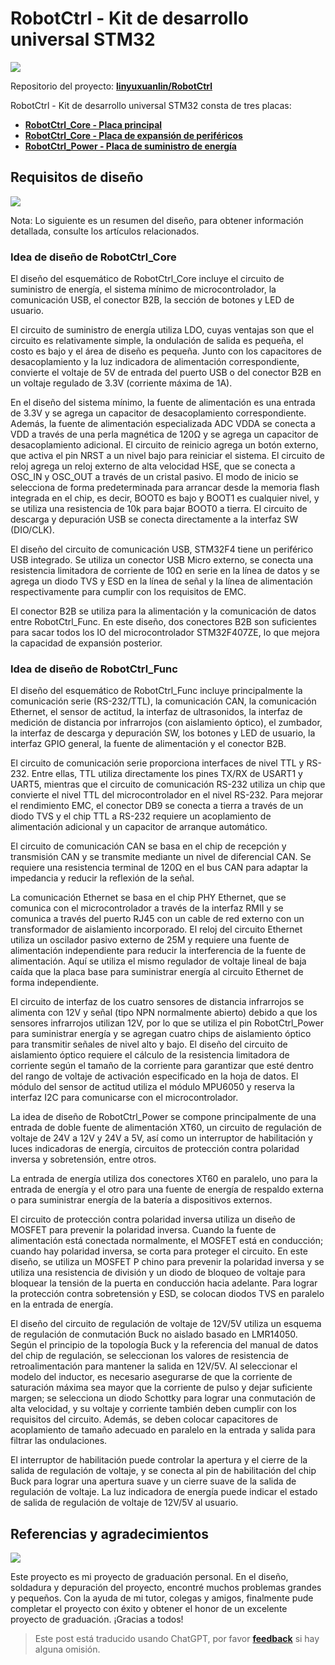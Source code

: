 # RobotCtrl - Kit de desarrollo universal STM32

![](https://wiki-media-1253965369.cos.ap-guangzhou.myqcloud.com/img/20220416181125.jpeg)

Repositorio del proyecto: [**linyuxuanlin/RobotCtrl**](https://github.com/linyuxuanlin/RobotCtrl)

RobotCtrl - Kit de desarrollo universal STM32 consta de tres placas:

- [**RobotCtrl_Core - Placa principal**](https://wiki-power.com/RobotCtrl_Core-%E6%A0%B8%E5%BF%83%E6%9D%BF)
- [**RobotCtrl_Core - Placa de expansión de periféricos**](https://wiki-power.com/RobotCtrl_Func-%E5%A4%96%E8%AE%BE%E6%8B%93%E5%B1%95%E6%9D%BF)
- [**RobotCtrl_Power - Placa de suministro de energía**](https://wiki-power.com/RobotCtrl_Power-%E7%94%B5%E6%BA%90%E4%BE%9B%E7%94%B5%E6%9D%BF)

## Requisitos de diseño

![](https://wiki-media-1253965369.cos.ap-guangzhou.myqcloud.com/img/20220527111854.png)

Nota: Lo siguiente es un resumen del diseño, para obtener información detallada, consulte los artículos relacionados.

### Idea de diseño de RobotCtrl_Core

El diseño del esquemático de RobotCtrl_Core incluye el circuito de suministro de energía, el sistema mínimo de microcontrolador, la comunicación USB, el conector B2B, la sección de botones y LED de usuario.

El circuito de suministro de energía utiliza LDO, cuyas ventajas son que el circuito es relativamente simple, la ondulación de salida es pequeña, el costo es bajo y el área de diseño es pequeña. Junto con los capacitores de desacoplamiento y la luz indicadora de alimentación correspondiente, convierte el voltaje de 5V de entrada del puerto USB o del conector B2B en un voltaje regulado de 3.3V (corriente máxima de 1A).

En el diseño del sistema mínimo, la fuente de alimentación es una entrada de 3.3V y se agrega un capacitor de desacoplamiento correspondiente. Además, la fuente de alimentación especializada ADC VDDA se conecta a VDD a través de una perla magnética de 120Ω y se agrega un capacitor de desacoplamiento adicional. El circuito de reinicio agrega un botón externo, que activa el pin NRST a un nivel bajo para reiniciar el sistema. El circuito de reloj agrega un reloj externo de alta velocidad HSE, que se conecta a OSC_IN y OSC_OUT a través de un cristal pasivo. El modo de inicio se selecciona de forma predeterminada para arrancar desde la memoria flash integrada en el chip, es decir, BOOT0 es bajo y BOOT1 es cualquier nivel, y se utiliza una resistencia de 10k para bajar BOOT0 a tierra. El circuito de descarga y depuración USB se conecta directamente a la interfaz SW (DIO/CLK).

El diseño del circuito de comunicación USB, STM32F4 tiene un periférico USB integrado. Se utiliza un conector USB Micro externo, se conecta una resistencia limitadora de corriente de 10Ω en serie en la línea de datos y se agrega un diodo TVS y ESD en la línea de señal y la línea de alimentación respectivamente para cumplir con los requisitos de EMC.

El conector B2B se utiliza para la alimentación y la comunicación de datos entre RobotCtrl_Func. En este diseño, dos conectores B2B son suficientes para sacar todos los IO del microcontrolador STM32F407ZE, lo que mejora la capacidad de expansión posterior.

### Idea de diseño de RobotCtrl_Func

El diseño del esquemático de RobotCtrl_Func incluye principalmente la comunicación serie (RS-232/TTL), la comunicación CAN, la comunicación Ethernet, el sensor de actitud, la interfaz de ultrasonidos, la interfaz de medición de distancia por infrarrojos (con aislamiento óptico), el zumbador, la interfaz de descarga y depuración SW, los botones y LED de usuario, la interfaz GPIO general, la fuente de alimentación y el conector B2B.

El circuito de comunicación serie proporciona interfaces de nivel TTL y RS-232. Entre ellas, TTL utiliza directamente los pines TX/RX de USART1 y UART5, mientras que el circuito de comunicación RS-232 utiliza un chip que convierte el nivel TTL del microcontrolador en el nivel RS-232. Para mejorar el rendimiento EMC, el conector DB9 se conecta a tierra a través de un diodo TVS y el chip TTL a RS-232 requiere un acoplamiento de alimentación adicional y un capacitor de arranque automático.

El circuito de comunicación CAN se basa en el chip de recepción y transmisión CAN y se transmite mediante un nivel de diferencial CAN. Se requiere una resistencia terminal de 120Ω en el bus CAN para adaptar la impedancia y reducir la reflexión de la señal.

La comunicación Ethernet se basa en el chip PHY Ethernet, que se comunica con el microcontrolador a través de la interfaz RMII y se comunica a través del puerto RJ45 con un cable de red externo con un transformador de aislamiento incorporado. El reloj del circuito Ethernet utiliza un oscilador pasivo externo de 25M y requiere una fuente de alimentación independiente para reducir la interferencia de la fuente de alimentación. Aquí se utiliza el mismo regulador de voltaje lineal de baja caída que la placa base para suministrar energía al circuito Ethernet de forma independiente.

El circuito de interfaz de los cuatro sensores de distancia infrarrojos se alimenta con 12V y señal (tipo NPN normalmente abierto) debido a que los sensores infrarrojos utilizan 12V, por lo que se utiliza el pin RobotCtrl_Power para suministrar energía y se agregan cuatro chips de aislamiento óptico para transmitir señales de nivel alto y bajo. El diseño del circuito de aislamiento óptico requiere el cálculo de la resistencia limitadora de corriente según el tamaño de la corriente para garantizar que esté dentro del rango de voltaje de activación especificado en la hoja de datos. El módulo del sensor de actitud utiliza el módulo MPU6050 y reserva la interfaz I2C para comunicarse con el microcontrolador.

La idea de diseño de RobotCtrl_Power se compone principalmente de una entrada de doble fuente de alimentación XT60, un circuito de regulación de voltaje de 24V a 12V y 24V a 5V, así como un interruptor de habilitación y luces indicadoras de energía, circuitos de protección contra polaridad inversa y sobretensión, entre otros.

La entrada de energía utiliza dos conectores XT60 en paralelo, uno para la entrada de energía y el otro para una fuente de energía de respaldo externa o para suministrar energía de la batería a dispositivos externos.

El circuito de protección contra polaridad inversa utiliza un diseño de MOSFET para prevenir la polaridad inversa. Cuando la fuente de alimentación está conectada normalmente, el MOSFET está en conducción; cuando hay polaridad inversa, se corta para proteger el circuito. En este diseño, se utiliza un MOSFET P chino para prevenir la polaridad inversa y se utiliza una resistencia de división y un diodo de bloqueo de voltaje para bloquear la tensión de la puerta en conducción hacia adelante. Para lograr la protección contra sobretensión y ESD, se colocan diodos TVS en paralelo en la entrada de energía.

El diseño del circuito de regulación de voltaje de 12V/5V utiliza un esquema de regulación de conmutación Buck no aislado basado en LMR14050. Según el principio de la topología Buck y la referencia del manual de datos del chip de regulación, se seleccionan los valores de resistencia de retroalimentación para mantener la salida en 12V/5V. Al seleccionar el modelo del inductor, es necesario asegurarse de que la corriente de saturación máxima sea mayor que la corriente de pulso y dejar suficiente margen; se selecciona un diodo Schottky para lograr una conmutación de alta velocidad, y su voltaje y corriente también deben cumplir con los requisitos del circuito. Además, se deben colocar capacitores de acoplamiento de tamaño adecuado en paralelo en la entrada y salida para filtrar las ondulaciones.

El interruptor de habilitación puede controlar la apertura y el cierre de la salida de regulación de voltaje, y se conecta al pin de habilitación del chip Buck para lograr una apertura suave y un cierre suave de la salida de regulación de voltaje. La luz indicadora de energía puede indicar el estado de salida de regulación de voltaje de 12V/5V al usuario.

## Referencias y agradecimientos

![](https://wiki-media-1253965369.cos.ap-guangzhou.myqcloud.com/img/20220416181139.jpeg)

Este proyecto es mi proyecto de graduación personal. En el diseño, soldadura y depuración del proyecto, encontré muchos problemas grandes y pequeños. Con la ayuda de mi tutor, colegas y amigos, finalmente pude completar el proyecto con éxito y obtener el honor de un excelente proyecto de graduación. ¡Gracias a todos!

> Este post está traducido usando ChatGPT, por favor [**feedback**](https://github.com/linyuxuanlin/Wiki_MkDocs/issues/new) si hay alguna omisión.